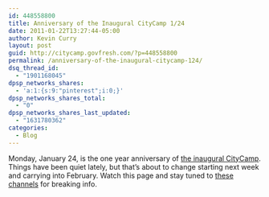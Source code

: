 ```yaml
---
id: 448558800
title: Anniversary of the Inaugural CityCamp 1/24
date: 2011-01-22T13:27:44-05:00
author: Kevin Curry
layout: post
guid: http://citycamp.govfresh.com/?p=448558800
permalink: /anniversary-of-the-inaugural-citycamp-124/
dsq_thread_id:
  - "1901168045"
dpsp_networks_shares:
  - 'a:1:{s:9:"pinterest";i:0;}'
dpsp_networks_shares_total:
  - "0"
dpsp_networks_shares_last_updated:
  - "1631780362"
categories:
  - Blog
---
```

Monday, January 24, is the one year anniversary of [the inaugural CityCamp](http://barcamp.org/CityCamp-Original). Things have been quiet lately, but that&#8217;s about to change starting next week and carrying into February. Watch this page and stay tuned to [these channels](http://citycamp.govfresh.com/connect/) for breaking info.